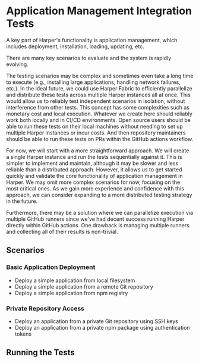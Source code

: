 # Application Management Integration Tests

A key part of Harper's functionality is application management, which includes deployment, installation, loading, updating, etc.

There are many key scenarios to evaluate and the system is rapidly evolving.

The testing scenarios may be complex and sometimes even take a long time to execute (e.g., installing large applications, handling network failures, etc.). In the ideal future, we could use Harper Fabric to efficiently parallelize and distribute these tests across multiple Harper instances all at once. This would allow us to reliably test independent scenarios in isolation, without interference from other tests. This concept has some complexities such as monetary cost and local execution. Whatever we create here should reliably work both locally and in CI/CD environments. Open source users should be able to run these tests on their local machines without needing to set up multiple Harper instances or incur costs. And then repository maintainers should be able to run these tests on PRs within the GitHub actions workflow.

For now, we will start with a more straightforward approach. We will create a single Harper instance and run the tests sequentially against it. This is simpler to implement and maintain, although it may be slower and less reliable than a distributed approach. However, it allows us to get started quickly and validate the core functionality of application management in Harper. We may omit more complex scenarios for now, focusing on the most critical ones. As we gain more experience and confidence with this approach, we can consider expanding to a more distributed testing strategy in the future.

Furthermore, there may be a solution where we can parallelize execution via multiple GitHub runners since we've had decent success running Harper directly within GitHub actions. One drawback is managing multiple runners and collecting all of their results is non-trivial.

## Scenarios

### Basic Application Deployment

- Deploy a simple application from local filesystem
- Deploy a simple application from a remote Git repository
- Deploy a simple application from npm registry

### Private Repository Access

- Deploy an application from a private Git repository using SSH keys
- Deploy an application from a private npm package using authentication tokens

## Running the Tests

